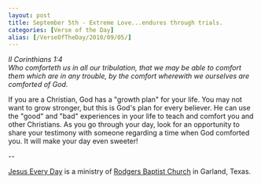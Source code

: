 ```yaml
---
layout: post
title: September 5th - Extreme Love...endures through trials.
categories: [Verse of the Day]
alias: [/VerseOfTheDay/2010/09/05/]
---
```


_II Corinthians 1:4  
Who comforteth us in all our tribulation, that we may be able to
comfort them which are in any trouble, by the comfort wherewith we
ourselves are comforted of God._

If you are a Christian, God has a "growth plan" for your life. You
may not want to grow stronger, but this is God's plan for every
believer. He can use the "good" and "bad" experiences in your life to
teach and comfort you and other Christians. As you go through your
day, look for an opportunity to share your testimony with someone
regarding a time when God comforted you. It will make your day even
sweeter!

 --

<a href=http://jesuseveryday.net>Jesus Every Day</a> is a ministry of <a href=http://rodgersbaptist.net>Rodgers Baptist Church</a> in Garland, Texas.
